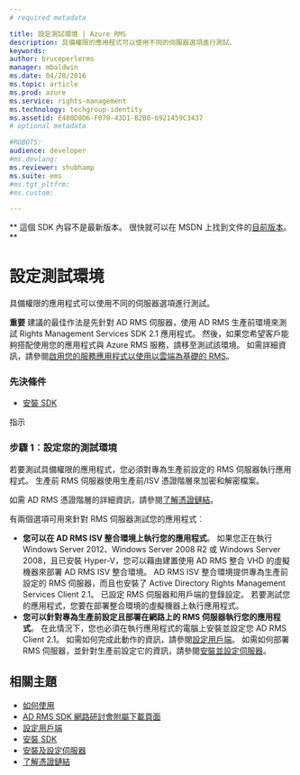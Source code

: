 ```yaml
---
# required metadata

title: 設定測試環境 | Azure RMS
description: 具備權限的應用程式可以使用不同的伺服器選項進行測試。
keywords:
author: bruceperlerms
manager: mbaldwin
ms.date: 04/28/2016
ms.topic: article
ms.prod: azure
ms.service: rights-management
ms.technology: techgroup-identity
ms.assetid: E480D8D6-F070-43D1-B2B0-6921459C3437
# optional metadata

#ROBOTS:
audience: developer
#ms.devlang:
ms.reviewer: shubhamp
ms.suite: ems
#ms.tgt_pltfrm:
#ms.custom:

---
```

** 這個 SDK 內容不是最新版本。 很快就可以在 MSDN 上找到文件的[目前版本](https://msdn.microsoft.com/library/windows/desktop/hh535290(v=vs.85).aspx)。 **
# 設定測試環境

具備權限的應用程式可以使用不同的伺服器選項進行測試。

**重要**  建議的最佳作法是先針對 AD RMS 伺服器，使用 AD RMS 生產前環境來測試 Rights Management Services SDK 2.1 應用程式。 然後，如果您希望客戶能夠搭配使用您的應用程式與 Azure RMS 服務，請移至測試該環境。 如需詳細資訊，請參閱[啟用您的服務應用程式以使用以雲端為基礎的 RMS](how-to-use-file-api-with-aadrm-cloud.md)。

 

### 先決條件

-   [安裝 SDK](create-your-first-rights-aware-application.md)

指示

### 步驟 1︰設定您的測試環境

若要測試具備權限的應用程式，您必須對專為生產前設定的 RMS 伺服器執行應用程式。 生產前 RMS 伺服器使用生產前/ISV 憑證階層來加密和解密檔案。

如需 AD RMS 憑證階層的詳細資訊，請參閱[了解憑證鏈結](understanding-certificate-chains.md)。

有兩個選項可用來針對 RMS 伺服器測試您的應用程式︰

-   **您可以在 AD RMS ISV 整合環境上執行您的應用程式**。 如果您正在執行 Windows Server 2012、Windows Server 2008 R2 或 Windows Server 2008，且已安裝 Hyper-V，您可以藉由建置使用 AD RMS 整合 VHD 的虛擬機器來部署 AD RMS ISV 整合環境。 AD RMS ISV 整合環境提供專為生產前設定的 RMS 伺服器，而且也安裝了 Active Directory Rights Management Services Client 2.1。 已設定 RMS 伺服器和用戶端的登錄設定。 若要測試您的應用程式，您要在部署整合環境的虛擬機器上執行應用程式。
-   **您可以針對專為生產前設定且部署在網路上的 RMS 伺服器執行您的應用程式**。 在此情況下，您也必須在執行應用程式的電腦上安裝並設定您 AD RMS Client 2.1。 如需如何完成此動作的資訊，請參閱[設定用戶端](how-to-configure-the-ad-rms-client-2-0.md)。 如需如何部署 RMS 伺服器，並針對生產前設定它的資訊，請參閱[安裝並設定伺服器](how-to-install-and-configure-an-rms-server.md)。

## 相關主題

* [如何使用](how-to-use-msipc.md)
* [AD RMS SDK 網路研討會附屬下載頁面](https://connect.microsoft.com/site1170/Downloads/DownloadDetails.aspx?DownloadID=42440)
* [設定用戶端](how-to-configure-the-ad-rms-client-2-0.md)
* [安裝 SDK](create-your-first-rights-aware-application.md)
* [安裝及設定伺服器](how-to-install-and-configure-an-rms-server.md)
* [了解憑證鏈結](understanding-certificate-chains.md)
 

 





<!--HONumber=Jun16_HO1-->


